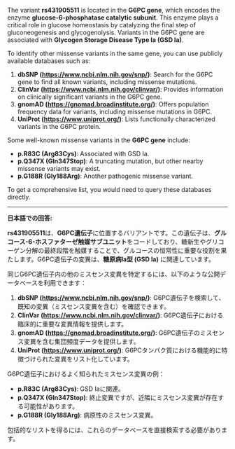 The variant **rs431905511** is located in the **G6PC gene**, which encodes the enzyme **glucose-6-phosphatase catalytic subunit**. This enzyme plays a critical role in glucose homeostasis by catalyzing the final step of gluconeogenesis and glycogenolysis. Variants in the G6PC gene are associated with **Glycogen Storage Disease Type Ia (GSD Ia)**.

To identify other missense variants in the same gene, you can use publicly available databases such as:

1. **dbSNP (https://www.ncbi.nlm.nih.gov/snp/)**: Search for the G6PC gene to find all known variants, including missense mutations.
2. **ClinVar (https://www.ncbi.nlm.nih.gov/clinvar/)**: Provides information on clinically significant variants in the G6PC gene.
3. **gnomAD (https://gnomad.broadinstitute.org/)**: Offers population frequency data for variants, including missense mutations in G6PC.
4. **UniProt (https://www.uniprot.org/)**: Lists functionally characterized variants in the G6PC protein.

Some well-known missense variants in the **G6PC gene** include:
- **p.R83C (Arg83Cys)**: Associated with GSD Ia.
- **p.Q347X (Gln347Stop)**: A truncating mutation, but other nearby missense variants may exist.
- **p.G188R (Gly188Arg)**: Another pathogenic missense variant.

To get a comprehensive list, you would need to query these databases directly.

---

**日本語での回答:**

**rs431905511**は、**G6PC遺伝子**に位置するバリアントです。この遺伝子は、**グルコース-6-ホスファターゼ触媒サブユニット**をコードしており、糖新生やグリコーゲン分解の最終段階を触媒することで、グルコースの恒常性に重要な役割を果たします。G6PC遺伝子の変異は、**糖原病Ia型 (GSD Ia)** に関連しています。

同じG6PC遺伝子内の他のミスセンス変異を特定するには、以下のような公開データベースを利用できます：
1. **dbSNP (https://www.ncbi.nlm.nih.gov/snp/)**: G6PC遺伝子を検索して、既知の変異（ミスセンス変異を含む）を確認できます。
2. **ClinVar (https://www.ncbi.nlm.nih.gov/clinvar/)**: G6PC遺伝子における臨床的に重要な変異情報を提供します。
3. **gnomAD (https://gnomad.broadinstitute.org/)**: G6PC遺伝子のミスセンス変異を含む集団頻度データを提供します。
4. **UniProt (https://www.uniprot.org/)**: G6PCタンパク質における機能的に特徴づけられた変異をリスト化しています。

G6PC遺伝子におけるよく知られたミスセンス変異の例：
- **p.R83C (Arg83Cys)**: GSD Iaに関連。
- **p.Q347X (Gln347Stop)**: 終止変異ですが、近隣にミスセンス変異が存在する可能性があります。
- **p.G188R (Gly188Arg)**: 病原性のミスセンス変異。

包括的なリストを得るには、これらのデータベースを直接検索する必要があります。